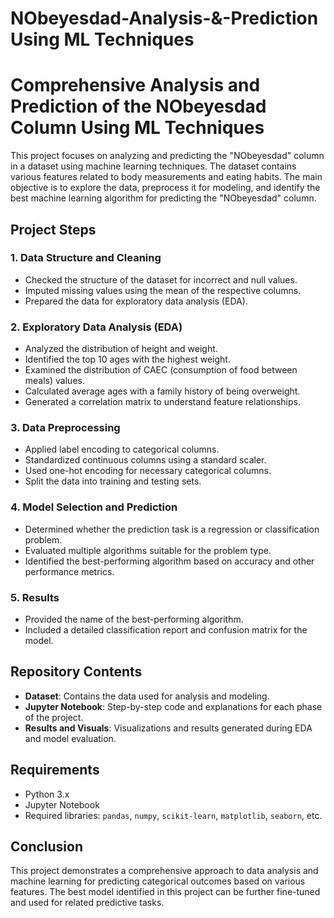 # NObeyesdad-Analysis-&-Prediction Using ML Techniques
 
# Comprehensive Analysis and Prediction of the NObeyesdad Column Using ML Techniques

This project focuses on analyzing and predicting the "NObeyesdad" column in a dataset using machine learning techniques. The dataset contains various features related to body measurements and eating habits. The main objective is to explore the data, preprocess it for modeling, and identify the best machine learning algorithm for predicting the "NObeyesdad" column.

## Project Steps

### 1. Data Structure and Cleaning
- Checked the structure of the dataset for incorrect and null values.
- Imputed missing values using the mean of the respective columns.
- Prepared the data for exploratory data analysis (EDA).

### 2. Exploratory Data Analysis (EDA)
- Analyzed the distribution of height and weight.
- Identified the top 10 ages with the highest weight.
- Examined the distribution of CAEC (consumption of food between meals) values.
- Calculated average ages with a family history of being overweight.
- Generated a correlation matrix to understand feature relationships.

### 3. Data Preprocessing
- Applied label encoding to categorical columns.
- Standardized continuous columns using a standard scaler.
- Used one-hot encoding for necessary categorical columns.
- Split the data into training and testing sets.

### 4. Model Selection and Prediction
- Determined whether the prediction task is a regression or classification problem.
- Evaluated multiple algorithms suitable for the problem type.
- Identified the best-performing algorithm based on accuracy and other performance metrics.

### 5. Results
- Provided the name of the best-performing algorithm.
- Included a detailed classification report and confusion matrix for the model.

## Repository Contents
- **Dataset**: Contains the data used for analysis and modeling.
- **Jupyter Notebook**: Step-by-step code and explanations for each phase of the project.
- **Results and Visuals**: Visualizations and results generated during EDA and model evaluation.

## Requirements
- Python 3.x
- Jupyter Notebook
- Required libraries: `pandas`, `numpy`, `scikit-learn`, `matplotlib`, `seaborn`, etc.

## Conclusion
This project demonstrates a comprehensive approach to data analysis and machine learning for predicting categorical outcomes based on various features. The best model identified in this project can be further fine-tuned and used for related predictive tasks.
